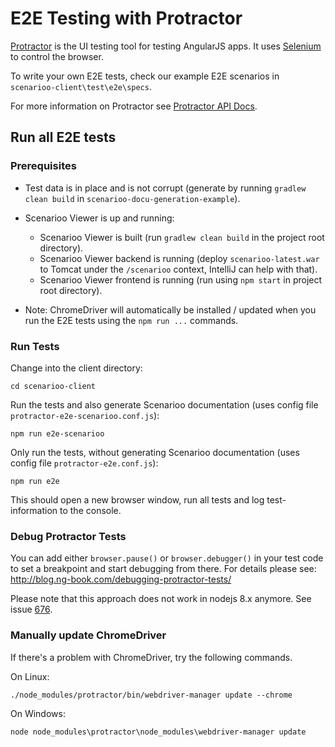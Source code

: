 # E2E Testing with Protractor

[Protractor](https://github.com/angular/protractor) is the UI testing tool for testing AngularJS apps.
It uses [Selenium](http://www.seleniumhq.org/) to control the browser.

To write your own E2E tests, check our example E2E scenarios in `scenarioo-client\test\e2e\specs`.

For more information on Protractor see [Protractor API Docs](http://angular.github.io/protractor/#/api).

## Run all E2E tests

### Prerequisites

* Test data is in place and is not corrupt
  (generate by running `gradlew clean build` in `scenarioo-docu-generation-example`).

* Scenarioo Viewer is up and running:
  * Scenarioo Viewer is built (run `gradlew clean build` in the project root directory).
  * Scenarioo Viewer backend is running (deploy `scenarioo-latest.war` to Tomcat under the `/scenarioo` context,
    IntelliJ can help with that).
  * Scenarioo Viewer frontend is running (run using `npm start` in project root directory). 

* Note: ChromeDriver will automatically be installed / updated when you run the E2E tests using the `npm run ...` 
commands.


### Run Tests

Change into the client directory:

   ```
   cd scenarioo-client
   ```

Run the tests and also generate Scenarioo documentation (uses config file `protractor-e2e-scenarioo.conf.js`):

   ```
   npm run e2e-scenarioo
   ```

Only run the tests, without generating Scenarioo documentation (uses config file `protractor-e2e.conf.js`):
   ```
   npm run e2e
   ```

This should open a new browser window, run all tests and log test-information to the console.


### Debug Protractor Tests

You can add either `browser.pause()` or `browser.debugger()` in your test code to set a breakpoint and start debugging
from there. For details please see: http://blog.ng-book.com/debugging-protractor-tests/

Please note that this approach does not work in nodejs 8.x anymore. See issue [676](https://github.com/scenarioo/scenarioo/issues/676).


### Manually update ChromeDriver

If there's a problem with ChromeDriver, try the following commands.
 
On Linux:
```
./node_modules/protractor/bin/webdriver-manager update --chrome
```

On Windows:
```  
node node_modules\protractor\node_modules\webdriver-manager update
```
